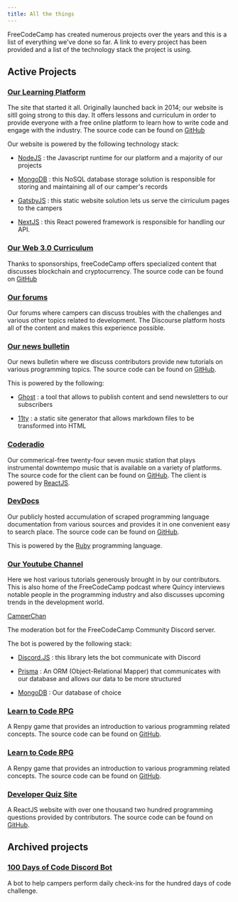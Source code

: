 ```yaml
---
title: All the things
---
```


FreeCodeCamp has created numerous projects over the years and this is a list of
everything we've done so far. A link to every project has been provided and a list
of the technology stack the project is using.

## Active Projects

### [Our Learning Platform](https://www.freecodecamp.org)

The site that started it all. Originally launched back in 2014; our website is sitll going
strong to this day. It offers lessons and curriculum in order to provide everyone with a free
online platform to learn how to write code and engage with the industry. The source code can be found on [GitHub](https://github.com/freeCodeCamp/freeCodeCamp)

Our website is powered by the following technology stack:

- [NodeJS](https://nodejs.org/en) : the Javascript runtime for our platform and a majority of
  our projects

- [MongoDB](https://www.mongodb.com/) : this NoSQL database storage solution is responsible
  for storing and maintaining all of our camper's records

- [GatsbyJS](https://www.gatsbyjs.com/) : this static website solution lets us serve the cirriculum pages
  to the campers

- [NextJS](https://nextjs.org/) : this React powered framework is responsible for handling our API.

### [Our Web 3.0 Curriculum](https://web3.freecodecamp.org/)

Thanks to sponsorships, freeCodeCamp offers specialized content that discusses blockchain and cryptocurrency. The source code can be found on [GitHub](https://github.com/freeCodeCamp/web3-site)

### [Our forums](https://forum.freecodecamp.org/)

Our forums where campers can discuss troubles with the challenges and various other topics related to development. The Discourse platform hosts all of the content and makes this experience possible.

### [Our news bulletin](https://www.freecodecamp.org/news)

Our news bulletin where we discuss contributors provide new tutorials on various programming topics. The source code can be found on [GitHub](https://github.com/freeCodeCamp/news).

This is powered by the following:

- [Ghost](https://ghost.org/) : a tool that allows to publish content and send newsletters to our subscribers

- [11ty](https://www.11ty.dev/) : a static site generator that allows markdown files to be transformed into HTML

### [Coderadio](https://coderadio.freecodecamp.org/)

Our commerical-free twenty-four seven music station that plays instrumental downtempo music that is available on
a variety of platforms. The source code for the client can be found on [GitHub](https://github.com/freeCodeCamp/coderadio-client/). The client is powered by [ReactJS](https://react.dev/).

### [DevDocs](https://devdocs.io/)

Our publicly hosted accumulation of scraped programming language documentation from various sources and provides it in one convenient easy to search place. The source code can be found on [GitHub](https://github.com/freeCodeCamp/devdocs/).

This is powered by the [Ruby](https://www.ruby-lang.org/en/) programming language.

### [Our Youtube Channel](https://www.youtube.com/@freecodecamp/videos)

Here we host various tutorials generously brought in by our contributors. This is also home of the FreeCodeCamp podcast where Quincy interviews notable people in the programming industry and also discusses upcoming trends in the development world.

[CamperChan](https://github.com/freeCodeCamp/camperchan)

The moderation bot for the FreeCodeCamp Community Discord server.

The bot is powered by the following stack:

- [Discord.JS](https://discord.js.org/#/) : this library lets the bot communicate with Discord

- [Prisma](https://www.prisma.io/) : An ORM (Object-Relational Mapper) that communicates with our database
  and allows our data to be more structured

- [MongoDB](https://www.mongodb.com/) : Our database of choice

### [Learn to Code RPG](https://freecodecamp.itch.io/learn-to-code-rpg)

A Renpy game that provides an introduction to various programming related concepts. The source code can be found on [GitHub](https://github.com/freeCodeCamp/LearnToCodeRPG/).

### [Learn to Code RPG](https://freecodecamp.itch.io/learn-to-code-rpg)

A Renpy game that provides an introduction to various programming related concepts. The source code can be found on [GitHub](https://github.com/freeCodeCamp/LearnToCodeRPG/).

### [Developer Quiz Site](https://developerquiz.org)

A ReactJS website with over one thousand two hundred programming questions provided by contributors. The source code can be found on [GitHub](https://github.com/freeCodeCamp/Developer_Quiz_Site/).

## Archived projects

### [100 Days of Code Discord Bot](https://github.com/freeCodeCamp/100DaysOfCode-discord-bot)

A bot to help campers perform daily check-ins for the hundred days of code challenge.
